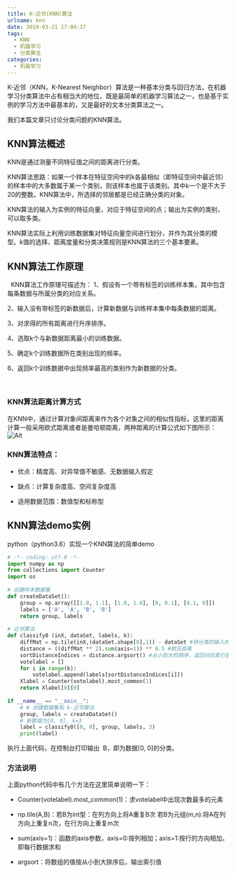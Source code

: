 ```yaml
---
title: K-近邻(KNN)算法
urlname: knn
date: 2019-03-21 17:04:17
tags:
  - KNN
  - 机器学习
  - 分类算法
categories:
  - 机器学习
---
```

K-近邻（KNN，K-Nearest Neighbor）算法是一种基本分类与回归方法，在机器学习分类算法中占有相当大的地位，既是最简单的机器学习算法之一，也是基于实例的学习方法中最基本的，又是最好的文本分类算法之一。

我们本篇文章只讨论分类问题的KNN算法。

## KNN算法概述
KNN是通过测量不同特征值之间的距离进行分类。

KNN算法思路：如果一个样本在特征空间中的k各最相似（即特征空间中最近邻）的样本中的大多数属于某一个类别，则该样本也属于该类别。其中k一个是不大于20的整数。KNN算法中，所选择的邻居都是已经正确分类的对象。

KNN算法的输入为实例的特征向量，对应于特征空间的点；输出为实例的类别，可以取多类。

KNN算法实际上利用训练数据集对特征向量空间进行划分，并作为其分类的模型。k值的选择、距离度量和分类决策规则是KNN算法的三个基本要素。


## KNN算法工作原理
 
KNN算法工作原理可描述为：
1、假设有一个带有标签的训练样本集，其中包含每条数据与所属分类的对应关系。

2、输入没有带标签的新数据后，计算新数据与训练样本集中每条数据的距离。

3、对求得的所有距离进行升序排序。

4、选取k个与新数据距离最小的训练数据。

5、确定k个训练数据所在类别出现的频率。

6、返回k个训练数据中出现频率最高的类别作为新数据的分类。

 
### KNN算法距离计算方式
在KNN中，通过计算对象间距离来作为各个对象之间的相似性指标，这里的距离计算一般采用欧式距离或者是曼哈顿距离，两种距离的计算公式如下图所示：
![Alt](/images/articles/2019/20190321knn-1.png#pic_center)

### KNN算法特点：

* 优点：精度高、对异常值不敏感、无数据输入假定

* 缺点：计算复杂度高、空间复杂度高

* 适用数据范围：数值型和标称型

 

## KNN算法demo实例

python（python3.6）实现一个KNN算法的简单demo

``` python
# -*- coding: utf-8 -*-
import numpy as np
from collections import Counter
import os
 
# 创建样本数据集
def createDataSet():
    group = np.array([[1.0, 1.1], [1.0, 1.0], [0, 0.1], [0.1, 0]])
    labels = ['A', 'A', 'B', 'B']
    return group, labels
 
# 近邻算法
def classify0 (inX, dataSet, labels, k):
    diffMat = np.tile(inX,(dataSet.shape[0],1)) - dataSet #待分类的输入向量与每个训练数据做差
    distance = ((diffMat ** 2).sum(axis=1)) ** 0.5 #欧氏距离
    sortDistanceIndices = distance.argsort() #从小到大的顺序，返回对应索引值
    votelabel = []
    for i in range(k):
        votelabel.append(labels[sortDistanceIndices[i]])
    Xlabel = Counter(votelabel).most_common(1)
    return Xlabel[0][0]
 
if __name__ == "__main__":
    # # 创建数据集和 k-近邻算法
    group, labels = createDataSet()
    # 新数据为[0, 0], k=3
    label = classify0([0, 0], group, labels, 3)
    print(label)
```

执行上面代码，在控制台打印输出  B，即为数据[0, 0]的分类。

### 方法说明

上面python代码中有几个方法在这里简单说明一下：

* Counter(votelabel).most_common(1)：求votelabel中出现次数最多的元素

* np.tile(A,B)：若B为int型：在列方向上将A重复B次 若B为元组(m,n):将A在列方向上重复n次，在行方向上重复m次

* sum(axis=1)：函数的axis参数，axis=0:按列相加；axis=1:按行的方向相加，即每行数据求和

* argsort：将数组的值按从小到大排序后，输出索引值